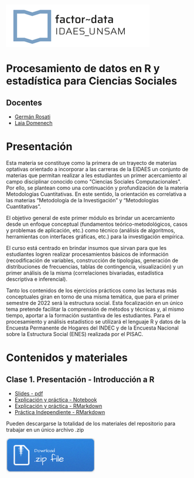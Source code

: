 ![](/imgs/logo-factor-data-solo.jpg)

# Procesamiento de datos en R y estadística para Ciencias Sociales
## Docentes

- [Germán Rosati](https://gefero.github.io/)
- [Laia Domenech]()

# Presentación
Esta materia se constituye como la primera de un trayecto de materias optativas orientado a incorporar a las carreras de la EIDAES un conjunto de materias que permitan realizar a les estudiantes un primer acercamiento al campo disciplinar conocido como "Ciencias Sociales Computacionales". Por ello, se plantean como una continuación y profundización de la materia Metodologías Cuantitativas. En este sentido, la orientación es correlativa a las materias “Metodología de la Investigación” y “Metodologías Cuantitativas”.

El objetivo general de este primer módulo es brindar un acercamiento desde un enfoque conceptual (fundamentos teórico-metodológicos, casos y problemas de aplicación, etc.) como técnico (análisis de algoritmos, herramientas con interfaces gráficas, etc.) para la investigación empírica.

El curso está centrado en brindar insumos que sirvan para que les estudiantes logren realizar procesamientos básicos de información (recodificación de variables, construcción de tipologías, generación de distribuciones de frecuencias, tablas de contingencia, visualización) y un primer análisis de la misma (correlaciones bivariadas, estadística descriptiva e inferencial).

Tanto los contenidos de los ejercicios prácticos como las lecturas más conceptuales giran en torno de una misma temática, que para el primer semestre de 2022 será la estructura social. Esta focalización en un único tema pretende facilitar la comprensión de métodos y técnicas y, al mismo tiempo, aportar a la formación sustantiva de les estudiantes. Para el procesamiento y análisis estadístico se utilizará el lenguaje R y datos de la Encuesta Permanente de Hogares del INDEC y de la Encuesta Nacional sobre la Estructura Social (ENES) realizada por el PISAC.

# Contenidos y materiales
## Clase 1. Presentación - Introducción a R

- [Slides - pdf](/M1/clase1/M1_Clase_1.pdf)
- [Explicación y práctica - Notebook](https://github.com/gefero/factor_data_track_CSS/blob/main/M1/clase1/Clase_1.html)
- [Explicación y práctica - RMarkdown](/M1/clase1/notebooks/Clase_1.Rmd)
- [Práctica Independiente - RMarkdown](/M1/clase1/notebooks/Clase_1_práctica.R)

Pueden descargarse la totalidad de los materiales del repositorio para trabajar en un único archivo .zip

[![](../imgs/Download.png)](clase1.zip)
